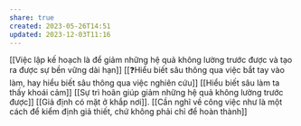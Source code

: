 ```yaml
---
share: true
created: 2023-05-26T14:51
updated: 2023-12-03T11:16
---
```

[[Việc lập kế hoạch là để giảm những hệ quả không lường trước được và tạo ra được sự bền vững dài hạn]] 
[[❓Hiểu biết sâu thông qua việc bắt tay vào làm, hay hiểu biết sâu thông qua việc nghiên cứu]]
[[Hiểu biết sâu làm ta thấy khoái cảm]]
[[Sự trì hoãn giúp giảm những hệ quả không lường trước được]]
[[Giả định có mặt ở khắp nơi]]. [[Cần nghĩ về công việc như là một cách để kiểm định giả thiết, chứ không phải chỉ để hoàn thành]]
